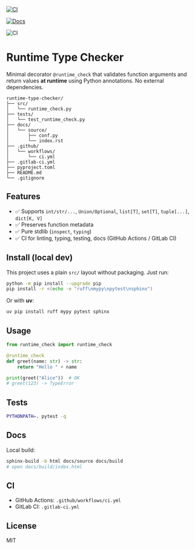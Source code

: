 [![CI](https://github.com/Cartesian-School/runtime-type-checker/actions/workflows/ci.yml/badge.svg?branch=master)](https://github.com/Cartesian-School/runtime-type-checker/actions/workflows/ci.yml)

[![Docs](https://github.com/Cartesian-School/runtime-type-checker/actions/workflows/pages.yml/badge.svg?branch=master)](https://github.com/Cartesian-School/runtime-type-checker/actions/workflows/pages.yml)

![CI](https://img.shields.io/github/actions/workflow/status/Cartesian-School/runtime-type-checker/ci.yml?branch=master&label=CI&logo=github)


# Runtime Type Checker

Minimal decorator `@runtime_check` that validates function arguments and return values **at runtime** using Python annotations. No external dependencies.


```
runtime-type-checker/
├── src/
│   └── runtime_check.py
├── tests/
│   └── test_runtime_check.py
├── docs/
│   └── source/
│       ├── conf.py
│       └── index.rst
├── .github/
│   └── workflows/
│       └── ci.yml
├── .gitlab-ci.yml
├── pyproject.toml
├── README.md
└── .gitignore
```

## Features

- ✅ Supports `int/str/...`, `Union/Optional`, `list[T]`, `set[T]`, `tuple[...]`, `dict[K, V]`
- ✅ Preserves function metadata
- ✅ Pure stdlib (`inspect`, `typing`)
- ✅ CI for linting, typing, testing, docs (GitHub Actions / GitLab CI)


## Install (local dev)

This project uses a plain `src/` layout without packaging. Just run:

```bash
python -m pip install --upgrade pip
pip install -r <(echo -e "ruff\nmypy\npytest\nsphinx")
````

Or with **uv**:

```bash
uv pip install ruff mypy pytest sphinx
```

## Usage

```python
from runtime_check import runtime_check

@runtime_check
def greet(name: str) -> str:
    return "Hello " + name

print(greet("Alice"))  # OK
# greet(123) -> TypeError
```

## Tests

```bash
PYTHONPATH=. pytest -q
```

## Docs

Local build:

```bash
sphinx-build -b html docs/source docs/build
# open docs/build/index.html
```

## CI

* GitHub Actions: `.github/workflows/ci.yml`
* GitLab CI: `.gitlab-ci.yml`

## License

MIT

